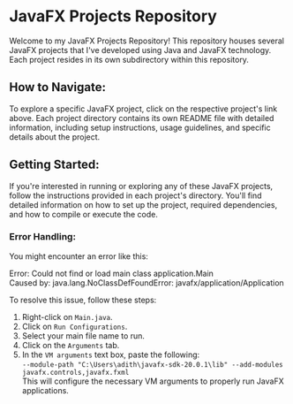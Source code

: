 # JavaFX Projects Repository

Welcome to my JavaFX Projects Repository! This repository houses several JavaFX projects that I've developed using Java and JavaFX technology. Each project resides in its own subdirectory within this repository.

## How to Navigate:

To explore a specific JavaFX project, click on the respective project's link above. Each project directory contains its own README file with detailed information, including setup instructions, usage guidelines, and specific details about the project.

## Getting Started:

If you're interested in running or exploring any of these JavaFX projects, follow the instructions provided in each project's directory. You'll find detailed information on how to set up the project, required dependencies, and how to compile or execute the code.

### Error Handling:
You might encounter an error like this:

Error: Could not find or load main class application.Main <br>
Caused by: java.lang.NoClassDefFoundError: javafx/application/Application <br>

To resolve this issue, follow these steps:
1. Right-click on `Main.java`.
2. Click on `Run Configurations`.
3. Select your main file name to run.
4. Click on the `Arguments` tab.
5. In the `VM arguments` text box, paste the following:<br>
```--module-path "C:\Users\adith\javafx-sdk-20.0.1\lib" --add-modules javafx.controls,javafx.fxml```<br>
This will configure the necessary VM arguments to properly run JavaFX applications.


